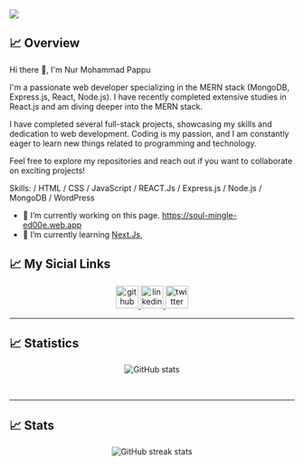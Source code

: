 <a href="https://www.linkedin.com/in/developer-nur/">
<img src="https://i.ibb.co/hfcdPK1/My-first-design-1-3.png" />
</a>

<br/>

## :chart_with_upwards_trend: Overview
Hi there 👋, I'm Nur Mohammad Pappu 

I'm a passionate web developer specializing in the MERN stack (MongoDB, Express.js, React, Node.js). I have recently completed extensive studies in React.js and am diving deeper into the MERN stack.

I have completed several full-stack projects, showcasing my skills and dedication to web development. Coding is my passion, and I am constantly eager to learn new things related to programming and technology.

Feel free to explore my repositories and reach out if you want to collaborate on exciting projects!

Skills: / HTML / CSS / JavaScript / REACT.Js / Express.js / Node.js / MongoDB / WordPress

- 🔭 I’m currently working on this page. https://soul-mingle-ed00e.web.app 
- 🌱 I’m currently learning <u>Next.Js,</u> 

## :chart_with_upwards_trend: My Sicial Links
<p align="center">
  <a href="https://github.com/Developer-Nur">
    <img src="https://img.icons8.com/ios-filled/50/ffffff/github.png" alt="github" height="40">
  </a>
  <a href="https://www.linkedin.com/in/developer-nur/">
    <img src="https://img.icons8.com/ios-filled/50/ffffff/linkedin.png" alt="linkedin" height="40">
  </a>
  <a href="https://twitter.com/NursWeb">
    <img src="https://img.icons8.com/ios-filled/50/ffffff/twitter.png" alt="twitter" height="40">
  </a>
</p>

<hr/>

## :chart_with_upwards_trend: Statistics

<p align="center">
  <img src="https://github-readme-stats.vercel.app/api?username=Developer-Nur&show_icons=true" alt="GitHub stats" />
</p>
<br/>
<hr/>

## :chart_with_upwards_trend: Stats

<p align="center">
  <img src="https://streak-stats.demolab.com/?user=Developer-Nur" alt="GitHub streak stats" />
</p>

